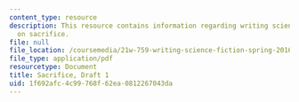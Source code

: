 ```yaml
---
content_type: resource
description: This resource contains information regarding writing science fiction
  on sacrifice.
file: null
file_location: /coursemedia/21w-759-writing-science-fiction-spring-2016/1f692afc4c99768f62ea0812267043da_MIT21W_759S16_Sacrifice1.pdf
file_type: application/pdf
resourcetype: Document
title: Sacrifice, Draft 1
uid: 1f692afc-4c99-768f-62ea-0812267043da
---
```

